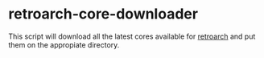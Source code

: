 # retroarch-core-downloader

This script will download all the latest cores available for [retroarch](https://www.libretro.com/) and put them on the appropiate directory.
